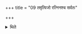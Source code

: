 +++
title = "09 तमृत्विजो रत्निनश्च सर्वतः"

+++

<details><summary>थिते</summary>

9. The priests and the Ratnins sit around him on all sides: the Adhvaryu to the east, Brahman to the south, Hotr̥ to the west, (and) Udgātr̥ to the north.  
</details>
